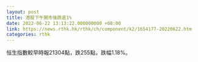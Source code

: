 ```yaml
---
layout: post
title: 港股下午開市後跌逾1%
date: 2022-06-22 13:13:22.000000000 +08:00
link: https://news.rthk.hk/rthk/ch/component/k2/1654177-20220622.htm
categories: rthk
---
```


恒生指數較早時報21304點，跌255點，跌幅1.18%。
